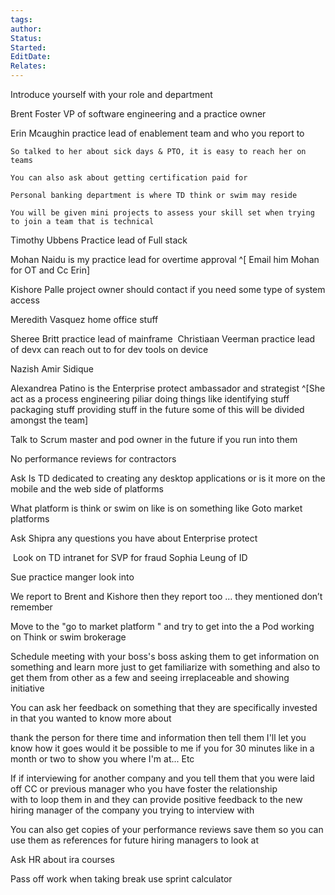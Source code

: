 ```yaml
---
tags: 
author: 
Status: 
Started: 
EditDate: 
Relates:
---
```

Introduce yourself with your role and department 


Brent Foster VP of software engineering and a practice owner 


Erin Mcaughin practice lead of enablement team and who you report to  

	So talked to her about sick days & PTO, it is easy to reach her on teams 
	
	You can also ask about getting certification paid for 
	
	Personal banking department is where TD think or swim may reside 
	
	You will be given mini projects to assess your skill set when trying to join a team that is technical 

Timothy Ubbens Practice lead of Full stack  


Mohan Naidu is my practice lead for overtime approval  ^[ Email him Mohan for OT and Cc Erin]

Kishore Palle project owner should contact if you need some type of system access 

Meredith Vasquez home office stuff 

Sheree Britt practice lead of mainframe  Christiaan Veerman practice lead of devx can reach out to for dev tools on device 

Nazish Amir Sidique  

Alexandrea Patino is the Enterprise protect ambassador and strategist ^[She act as a process engineering piliar doing things like identifying stuff packaging stuff providing stuff in the future some of this will be divided amongst the team]


Talk to Scrum master and pod owner in the future if you run into them   

No performance reviews for contractors  

Ask Is TD dedicated to creating any desktop applications or is it more on the mobile and the web side of platforms 

What platform is think or swim on like is on something like Goto market platforms  


Ask Shipra any questions you have about Enterprise protect  

 Look on TD intranet for SVP for fraud Sophia Leung of ID 

Sue practice manger look into  

We report to Brent and Kishore then they report too … they mentioned don’t remember  


Move to the "go to market platform " and try to get into the a Pod working on Think or swim brokerage






Schedule meeting with your boss's boss asking them to get information on something and learn more just to get familiarize with something and also to get them from other as a few and seeing irreplaceable and showing initiative  

You can ask her feedback on something that they are specifically invested in that you wanted to know more about  

thank the person for there time and information then tell them I'll let you know how it goes would it be possible to me if you for 30 minutes like in a month or two to show you where I'm at... Etc  

If if interviewing for another company and you tell them that you were laid off CC or previous manager who you have foster the relationship with to loop them in and they can provide positive feedback to the new hiring manager of the company you trying to interview with   

You can also get copies of your performance reviews save them so you can use them as references for future hiring managers to look at

Ask HR about ira courses

Pass off work when taking break use sprint calculator  


